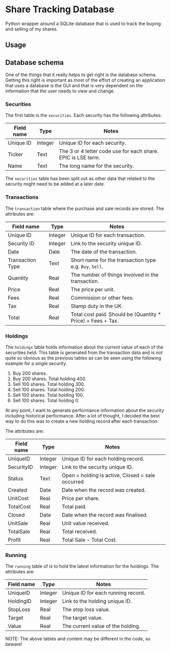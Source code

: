 # Share Tracking Database

Python wrapper around a SQLite database that is used to track the buying and
selling of my shares.

## Usage


## Database schema

One of the things that it really helps to get right is the database schema.
Getting this right is important as most of the effort of creating an
application that uses a database is the GUI and that is very dependent on the
information that the user needs to view and change.

### Securities

The first table is the `securities`.  Each security has the following
attributes:

| Field name | Type | Notes |
|---|---|---|
| Unique ID | Integer | Unique ID for each security. |
| Ticker | Text | The 3 or 4 letter code use for each share. EPIC is LSE term. |
| Name | Text | The long name for the security. |

The `securities` table has been split out as other data that related to the
security might need to be added at a later date.

### Transactions

The `transaction` table where the purchase and sale records are stored.  The
attributes are:

| Field name | Type | Notes |
|---|---|---|
| Unique ID | Integer | Unique ID for each transaction. |
| Security ID | Integer | Link to the security unique ID. |
| Date | Date | The date of the transaction. |
| Transaction Type | Text | Short name for the transaction type e.g. `Buy`, `Sell`.|
| Quantity | Real | The number of things involved in the transaction.|
| Price | Real | The price per unit. |
| Fees | Real | Commission or other fees. |
| Tax | Real | Stamp duty in the UK. |
| Total | Real | Total cost paid.  Should be (Quantity * Price) + Fees + Tax. |

### Holdings

The `holdings` table holds information about the current value of each of the
securities held.  This table is generated from the transaction data and is
not quite so obvious as the previous tables as can be seen using the following
example for a single security.

1. Buy 200 shares.
2. Buy 200 shares.  Total holding 400.
3. Sell 100 shares.  Total holding 300.
4. Sell 100 shares.  Total holding 200.
5. Sell 100 shares.  Total holding 100.
6. Sell 100 shares.  Total holding 0.

At any point, I want to generate performance information about the security
including historical performance.  After a lot of thought, I decided the best
way to do this was to create a new holding record after each transaction.

The attributes are:

| Field name | Type | Notes |
|---|---|---|
| UniqueID | Integer | Unique ID for each holding record. |
| SecurityID | Integer | Link to the security unique ID. |
| Status | Text | Open = holding is active, Closed = sale occurred |
| Created | Date | Date when the record was created. |
| UnitCost | Real | Price per share. |
| TotalCost | Real | Total paid. |
| Closed | Date | Date when the record was finalised. |
| UnitSale | Real | Unit value received. |
| TotalSale | Real | Total received. |
| Profit | Real | Total Sale - Total Cost. |

### Running

The `running` table of is to hold the latest information for the holdings.
The attributes are:

| Field name | Type | Notes |
|---|---|---|
| UniqueID | Integer | Unique ID for each running record. |
| HoldingID | Integer | Link to the holding unique ID. |
| StopLoss | Real | The stop loss value. |
| Target | Real | The target value. |
| Value | Real | The current value of the holding. |

NOTE: The above tables and content may be different in the code, so beware!
